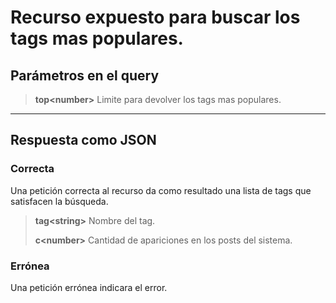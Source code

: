 # Recurso expuesto para buscar los tags mas populares.
## Parámetros en el query

> **top\<number>** Limite para devolver los tags mas populares.
---------
## Respuesta como JSON
### Correcta
Una petición correcta al recurso da como resultado una lista de tags que satisfacen la búsqueda.
> **tag\<string>** Nombre del tag.
> 
> **c\<number>** Cantidad de apariciones en los posts del sistema.
### Errónea
Una petición errónea indicara el error.